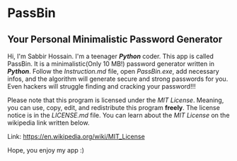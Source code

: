 # PassBin
## Your Personal Minimalistic Password Generator
Hi, I'm Sabbir Hossain. I'm a teenager ***Python*** coder. This app is called PassBin. It is a minimalistic(Only 10 MB!)
password generator written in ***Python***. Follow the *Instruction.md* file, open *PassBin.exe*, add necessary infos, and the algorithm will generate secure and strong passwords for you. Even hackers will struggle finding and cracking your password!!!

Please note that this program is licensed under the *MIT License*. Meaning, you can use, copy, edit, and redistribute this
program **freely**. The license notice is in the *LICENSE.md* file. You can learn about the *MIT License* on the wikipedia link 
written below.

Link: https://en.wikipedia.org/wiki/MIT_License

Hope, you enjoy my app :)
